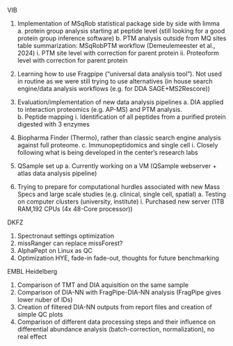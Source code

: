 VIB

1.	Implementation of MSqRob statistical package side by side with limma 
a.	protein group analysis starting at peptide level (still looking for a good protein group inference software)
b.	PTM analysis outside from MQ sites table summarization: 
MSqRobPTM workflow (Demeulemeester et al., 2024)
i.	PTM site level with correction for parent protein
ii.	Proteoform level with correction for parent protein

2.	Learning how to use Fragpipe (“universal data analysis tool”). Not used in routine as we were still trying to use alternatives (in house search engine/data analysis workflows (e.g. for DDA SAGE+MS2Rescore)) 

3.	Evaluation/implementation of new data analysis pipelines
a.	DIA applied to interaction proteomics (e.g. AP-MS) and PTM analysis.  
b.	Peptide mapping
i.	Identification of all peptides from a purified protein digested with 3 enzymes
1.	Biopharma Finder (Thermo), rather than classic search engine analysis against full proteome. 
c.	Immunopeptidomics and single cell
i.	Closely following what is being developed in the center’s research labs

4.	QSample set up
a.	Currently working on a VM (QSample webserver + atlas data analysis pipeline)

5.	Trying to prepare for computational hurdles associated with new Mass Specs and large scale studies (e.g. clinical, single cell, spatial)
a.	Testing on computer clusters (university, institute)
i.	Purchased new server (1TB RAM,192 CPUs (4x 48-Core processor))


 DKFZ

 1. Spectronaut settings optimization
 3. missRanger can replace missForest?
 4. AlphaPept on Linux as QC
 5. Optimization HYE, fade-in fade-out, thoughts for future benchmarking

EMBL Heidelberg
1. Comparison of TMT and DIA aquisition on the same sample
2. Comparison of DIA-NN with FragPipe-DIA-NN analysis (FragPipe gives lower nuber of IDs)
3. Creation of filtered DIA-NN outputs from report files and creation of simple QC plots
4. Comparison of different data processing steps and their influence on differential abundance analysis (batch-correction, normalization), no real effect
